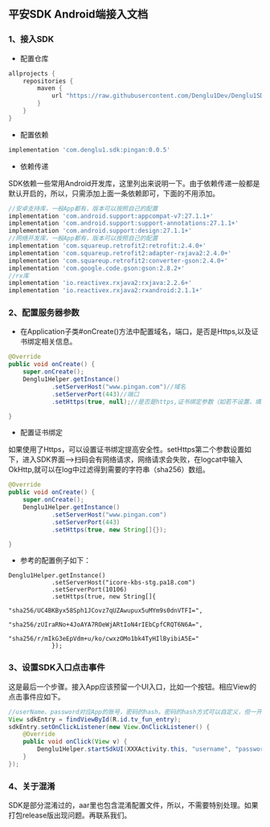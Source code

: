 ## 平安SDK Android端接入文档

### 1、接入SDK

- 配置仓库

```gradle
allprojects {
    repositories {
        maven { 
            url "https://raw.githubusercontent.com/Denglu1Dev/Denglu1SDK/master" 
        }
    }
}
```
- 配置依赖

```gradle
implementation 'com.denglu1.sdk:pingan:0.0.5'
```
- 依赖传递

SDK依赖一些常用Android开发库，这里列出来说明一下。由于依赖传递一般都是默认开启的，所以，只需添加上面一条依赖即可，下面的不用添加。

```gradle
//安卓支持库，一般App都有，版本可以按照自己的配置
implementation 'com.android.support:appcompat-v7:27.1.1+'
implementation 'com.android.support:support-annotations:27.1.1+'
implementation 'com.android.support:design:27.1.1+'
//网络开发库，一般App都有，版本可以按照自己的配置
implementation 'com.squareup.retrofit2:retrofit:2.4.0+'
implementation 'com.squareup.retrofit2:adapter-rxjava2:2.4.0+'
implementation 'com.squareup.retrofit2:converter-gson:2.4.0+'
implementation 'com.google.code.gson:gson:2.8.2+'
//rx库
implementation 'io.reactivex.rxjava2:rxjava:2.2.6+'
implementation 'io.reactivex.rxjava2:rxandroid:2.1.1+'

```
### 2、配置服务器参数

- 在Application子类#onCreate()方法中配置域名，端口，是否是Https,以及证书绑定相关信息。

```java
@Override
public void onCreate() {
    super.onCreate();
    Denglu1Helper.getInstance()
            .setServerHost("www.pingan.com")//域名
            .setServerPort(443)//端口
            .setHttps(true, null);//是否是https,证书绑定参数（如若不设置，填null）

}
```
- 配置证书绑定

如果使用了Https，可以设置证书绑定提高安全性。setHttps第二个参数设置如下，进入SDK界面-->扫码会有网络请求，网络请求会失败，在logcat中输入OkHttp,就可以在log中过滤得到需要的字符串（sha256）数组。

```java
@Override
public void onCreate() {
    super.onCreate();
    Denglu1Helper.getInstance()
            .setServerHost("www.pingan.com")
            .setServerPort(443)
            .setHttps(true, new String[]{});

}
```
- 参考的配置例子如下：

```
Denglu1Helper.getInstance()
            .setServerHost("icore-kbs-stg.pa18.com")
            .setServerPort(10106)
            .setHttps(true, new String[]{
                    "sha256/UC4BKByx58Sph1JCovz7qUZAwupux5uMYm9s0dnVTFI=",
                    "sha256/zUIraRNo+4JoAYA7ROeWjARtIoN4rIEbCpfCRQT6N6A=",
                    "sha256/r/mIkG3eEpVdm+u/ko/cwxzOMo1bk4TyHIlByibiA5E="
            });
```

### 3、设置SDK入口点击事件

这是最后一个步骤。接入App应该预留一个UI入口，比如一个按钮。相应View的点击事件应如下。

```java
//userName、password对应App的账号，密码的hash。密码的hash方式可以自定义，但一开始确定后，就不能再更改。
View sdkEntry = findViewById(R.id.tv_fun_entry);
sdkEntry.setOnClickListener(new View.OnClickListener() {
    @Override
    public void onClick(View v) {
        Denglu1Helper.startSdkUI(XXXActivity.this, "username", "password-hash");
    }
});
```
### 4、关于混淆
SDK是部分混淆过的，aar里也包含混淆配置文件，所以，不需要特别处理。如果打包release版出现问题。再联系我们。
